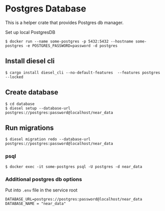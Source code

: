 # Postgres Database

This is a helper crate that provides Postgres db manager.

Set up local PostgresDB
```
$ docker run --name some-postgres -p 5432:5432 --hostname some-postgres -e POSTGRES_PASSWORD=password -d postgres
```
## Install diesel cli
```
$ cargo install diesel_cli --no-default-features  --features postgres --locked
```

## Create database
```
$ cd database
$ diesel setup --database-url postgres://postgres:password@localhost/near_data
```

## Run migrations
```
$ diesel migration redo --database-url postgres://postgres:password@localhost/near_data
```

### psql
```
$ docker exec -it some-postgres psql -U postgres -d near_data
```

### Additional postgres db options
Put into `.env` file in the service root
```
DATABASE_URL=postgres://postgres:password@localhost/near_data
DATABASE_NAME = "near_data"
```
